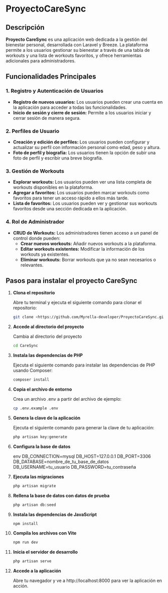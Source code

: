 # ProyectoCareSync

## Descripción

**Proyecto CareSync** es una aplicación web dedicada a la gestión del bienestar personal, desarrollada con Laravel y Breeze. La plataforma permite a los usuarios gestionar su bienestar a través de una tabla de workouts y una lista de workouts favoritos, y ofrece herramientas adicionales para administradores.

## Funcionalidades Principales

### 1. Registro y Autenticación de Usuarios
- **Registro de nuevos usuarios:** Los usuarios pueden crear una cuenta en la aplicación para acceder a todas las funcionalidades.
- **Inicio de sesión y cierre de sesión:** Permite a los usuarios iniciar y cerrar sesión de manera segura.

### 2. Perfiles de Usuario
- **Creación y edición de perfiles:** Los usuarios pueden configurar y actualizar su perfil con información personal como edad, peso y altura.
- **Foto de perfil y biografía:** Los usuarios tienen la opción de subir una foto de perfil y escribir una breve biografía.

### 3. Gestión de Workouts
- **Explorar workouts:** Los usuarios pueden ver una lista completa de workouts disponibles en la plataforma.
- **Agregar a favoritos:** Los usuarios pueden marcar workouts como favoritos para tener un acceso rápido a ellos más tarde.
- **Lista de favoritos:** Los usuarios pueden ver y gestionar sus workouts favoritos desde una sección dedicada en la aplicación.

### 4. Rol de Administrador
- **CRUD de Workouts:** Los administradores tienen acceso a un panel de control donde pueden:
  - **Crear nuevos workouts:** Añadir nuevos workouts a la plataforma.
  - **Editar workouts existentes:** Modificar la información de los workouts ya existentes.
  - **Eliminar workouts:** Borrar workouts que ya no sean necesarios o relevantes.

## Pasos para instalar el proyecto CareSync

1. **Clona el repositorio**

   Abre tu terminal y ejecuta el siguiente comando para clonar el repositorio:

   ```bash
   git clone <https://github.com/Myrella-developer/ProyectoCareSync.git>

2. **Accede al directorio del proyecto**

    Cambia al directorio del proyecto

    ```bash
    cd CareSync

3. **Instala las dependencias de PHP**

    Ejecuta el siguiente comando para instalar las dependencias de PHP usando Composer:

    ```bash
    composer install

4. **Copia el archivo de entorno**

    Crea un archivo .env a partir del archivo de ejemplo:

    ```bash
    cp .env.example .env

5. **Genera la clave de la aplicación**

    Ejecuta el siguiente comando para generar la clave de tu aplicación:

    ```bash
    php artisan key:generate

6. **Configura la base de datos**

    env
    DB_CONNECTION=mysql
    DB_HOST=127.0.0.1
    DB_PORT=3306
    DB_DATABASE=nombre_de_tu_base_de_datos
    DB_USERNAME=tu_usuario
    DB_PASSWORD=tu_contraseña

7. **Ejecuta las migraciones**

    ```bash
    php artisan migrate

8. **Rellena la base de datos con datos de prueba**

    ```bash
    php artisan db:seed

9. **Instala las dependencias de JavaScript**

    ```bash
    npm install

10. **Compila los archivos con Vite**

    ```bash
    npm run dev

11. **Inicia el servidor de desarrollo**

    ```bash
    php artisan serve

12. **Accede a la aplicación**

    Abre tu navegador y ve a http://localhost:8000 para ver la aplicación en acción.
    